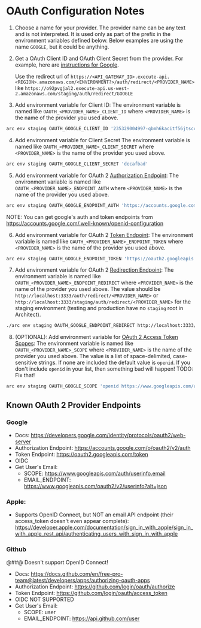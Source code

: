 # OAuth Configuration Notes

1. Choose a name for your provider. The provider name can be any text and is not interpreted. It is used only as part of the prefix in the environment variables defined below. Below examples are using the name `GOOGLE`, but it could be anything.

2. Get a OAuth Client ID and OAuth Client Secret from the provider. For example, here are [instructions for Google](https://developers.google.com/identity/protocols/oauth2/openid-connect).

   Use the redirect url of `https://<API_GATEWAY_ID>.execute-api.<REGION>.amazonaws.com/<ENVIRONMENT?>/auth/redirect/<PROVIDER_NAME>` like `https://o92pvgjal2.execute-api.us-west-2.amazonaws.com/staging/auth/redirect/GOOGLE`

3. Add environment variable for Client ID:
   The environment variable is named like `OAUTH_<PROVIDER_NAME>_CLIENT_ID` where `<PROVIDER_NAME>` is the name of the provider you used above.

```sh
arc env staging OAUTH_GOOGLE_CLIENT_ID '235329004997-qbmh6kacitf56jtscckadmvd0qu9sqi6.apps.googleusercontent.com'
```

4. Add environment variable for Client Secret
   The environment variable is named like `OAUTH_<PROVIDER_NAME>_CLIENT_SECRET` where `<PROVIDER_NAME>` is the name of the provider you used above.

```sh
arc env staging OAUTH_GOOGLE_CLIENT_SECRET 'decafbad'
```

5. Add environment variable for OAuth 2 [Authorization Endpoint](https://tools.ietf.org/html/rfc6749#section-3.1):
   The environment variable is named like `OAUTH_<PROVIDER_NAME>_ENDPOINT_AUTH` where `<PROVIDER_NAME>` is the name of the provider you used above.

```sh
arc env staging OAUTH_GOOGLE_ENDPOINT_AUTH 'https://accounts.google.com/o/oauth2/v2/auth'
```

NOTE: You can get google's auth and token endpoints from https://accounts.google.com/.well-known/openid-configuration

6. Add environment variable for OAuth 2 [Token Endpoint](https://tools.ietf.org/html/rfc6749#section-3.2):
   The environment variable is named like `OAUTH_<PROVIDER_NAME>_ENDPOINT_TOKEN` where `<PROVIDER_NAME>` is the name of the provider you used above.

```sh
arc env staging OAUTH_GOOGLE_ENDPOINT_TOKEN 'https://oauth2.googleapis.com/token'
```

7. Add environment variable for OAuth 2 [Redirection Endpoint](https://tools.ietf.org/html/rfc6749#section-3.1.2):
   The environment variable is named like `OAUTH_<PROVIDER_NAME>_ENDPOINT_REDIRECT` where `<PROVIDER_NAME>` is the name of the provider you used above. The value should be `http://localhost:3333/auth/redirect/<PROVIDER_NAME>` or `http://localhost:3333/staging/auth/redirect/<PROVIDER_NAME>` for the staging environment (testing and production have no `staging` root in Architect).

```sh
./arc env staging OAUTH_GOOGLE_ENDPOINT_REDIRECT http://localhost:3333/auth/redirect/GOOGLE
```

8. (OPTIONAL): Add environment variable for [OAuth 2 Access Token Scopes](https://tools.ietf.org/html/rfc6749#section-3.3):
   The environment variable is named like `OAUTH_<PROVIDER_NAME>_SCOPE` where `<PROVIDER_NAME>` is the name of the provider you used above. The value is a list of space-delimited, case-sensitive strings.
   If none are included the default value is `openid`.
   If you don't include `openid` in your list, then something bad will happen! TODO: Fix that!

```sh
arc env staging OAUTH_GOOGLE_SCOPE 'openid https://www.googleapis.com/auth/userinfo.email'
```

## Known OAuth 2 Provider Endpoints

### Google

- Docs: https://developers.google.com/identity/protocols/oauth2/web-server
- Authorization Endpoint: https://accounts.google.com/o/oauth2/v2/auth
- Token Endpoint: https://oauth2.googleapis.com/token
- OIDC
- Get User's Email:
  - SCOPE: https://www.googleapis.com/auth/userinfo.email
  - EMAIL_ENDPOINT: https://www.googleapis.com/oauth2/v2/userinfo?alt=json

### Apple:

- Supports OpenID Connect, but NOT an email API endpoint (their access_token doesn't even appear complete): https://developer.apple.com/documentation/sign_in_with_apple/sign_in_with_apple_rest_api/authenticating_users_with_sign_in_with_apple

### Github

@#$%$#@ Doesn't support OpenID Connect!

- Docs: https://docs.github.com/en/free-pro-team@latest/developers/apps/authorizing-oauth-apps
- Authorization Endpoint: https://github.com/login/oauth/authorize
- Token Endpoint: https://github.com/login/oauth/access_token
- OIDC NOT SUPPORTED
- Get User's Email:
  - SCOPE: user
  - EMAIL_ENDPOINT: https://api.github.com/user

